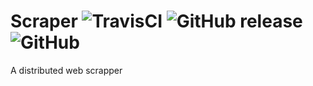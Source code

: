 # Scraper ![TravisCI](https://travis-ci.org/d502e19/scraper.svg?branch=master) ![GitHub release](https://img.shields.io/github/release/d502e19/scraper.svg) ![GitHub](https://img.shields.io/github/license/d502e19/scraper.svg)

A distributed web scrapper